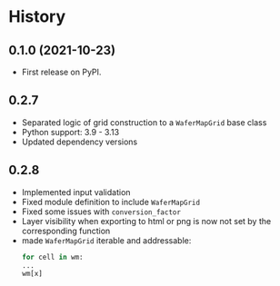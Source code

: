 # History

## 0.1.0 (2021-10-23)

* First release on PyPI.

## 0.2.7

* Separated logic of grid construction to a `WaferMapGrid` base class
* Python support: 3.9 - 3.13
* Updated dependency versions

## 0.2.8

* Implemented input validation
* Fixed module definition to include `WaferMapGrid`
* Fixed some issues with `conversion_factor`
* Layer visibility when exporting to html or png is now not set by the corresponding function
* made `WaferMapGrid` iterable and addressable: 
    ```python
    for cell in wm:
    ...
    wm[x]
    ```
